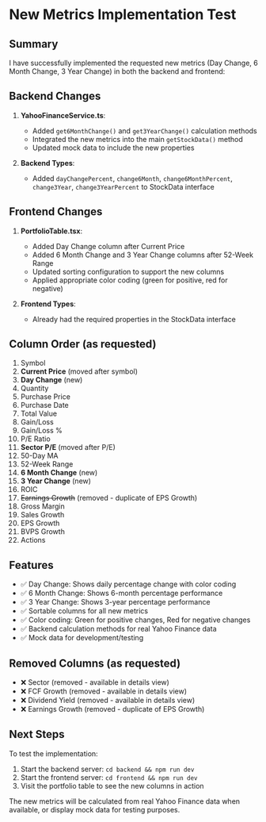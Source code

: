 # New Metrics Implementation Test

## Summary

I have successfully implemented the requested new metrics (Day Change, 6 Month Change, 3 Year Change) in both the backend and frontend:

## Backend Changes

1. **YahooFinanceService.ts**: 
   - Added `get6MonthChange()` and `get3YearChange()` calculation methods
   - Integrated the new metrics into the main `getStockData()` method
   - Updated mock data to include the new properties

2. **Backend Types**: 
   - Added `dayChangePercent`, `change6Month`, `change6MonthPercent`, `change3Year`, `change3YearPercent` to StockData interface

## Frontend Changes

1. **PortfolioTable.tsx**:
   - Added Day Change column after Current Price
   - Added 6 Month Change and 3 Year Change columns after 52-Week Range
   - Updated sorting configuration to support the new columns
   - Applied appropriate color coding (green for positive, red for negative)

2. **Frontend Types**: 
   - Already had the required properties in the StockData interface

## Column Order (as requested)

1. Symbol
2. **Current Price** (moved after symbol)
3. **Day Change** (new)
4. Quantity
5. Purchase Price
6. Purchase Date
7. Total Value
8. Gain/Loss
9. Gain/Loss %
10. P/E Ratio
11. **Sector P/E** (moved after P/E)
12. 50-Day MA
13. 52-Week Range
14. **6 Month Change** (new)
15. **3 Year Change** (new)
16. ROIC
17. ~~Earnings Growth~~ (removed - duplicate of EPS Growth)
18. Gross Margin
19. Sales Growth
20. EPS Growth
21. BVPS Growth
22. Actions

## Features

- ✅ Day Change: Shows daily percentage change with color coding
- ✅ 6 Month Change: Shows 6-month percentage performance
- ✅ 3 Year Change: Shows 3-year percentage performance
- ✅ Sortable columns for all new metrics
- ✅ Color coding: Green for positive changes, Red for negative changes
- ✅ Backend calculation methods for real Yahoo Finance data
- ✅ Mock data for development/testing

## Removed Columns (as requested)

- ❌ Sector (removed - available in details view)
- ❌ FCF Growth (removed - available in details view)  
- ❌ Dividend Yield (removed - available in details view)
- ❌ Earnings Growth (removed - duplicate of EPS Growth)

## Next Steps

To test the implementation:
1. Start the backend server: `cd backend && npm run dev`
2. Start the frontend server: `cd frontend && npm run dev`
3. Visit the portfolio table to see the new columns in action

The new metrics will be calculated from real Yahoo Finance data when available, or display mock data for testing purposes.
